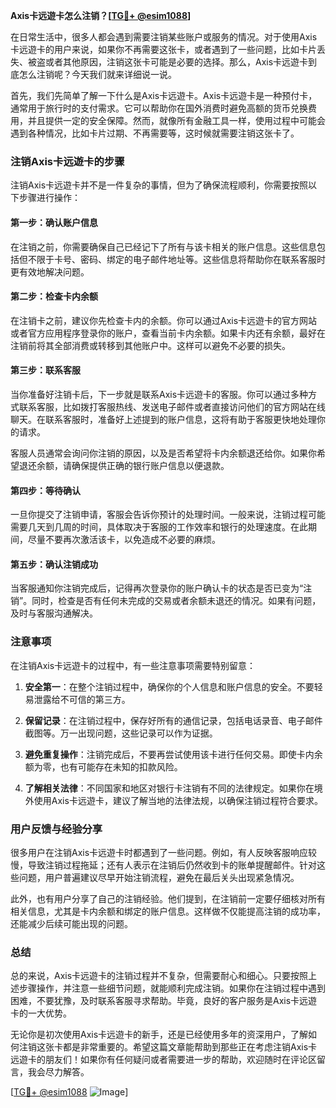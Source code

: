 **Axis卡远遊卡怎么注销？[[TG💪+ @esim1088](https://t.me/s/esim1088)]**

在日常生活中，很多人都会遇到需要注销某些账户或服务的情况。对于使用Axis卡远遊卡的用户来说，如果你不再需要这张卡，或者遇到了一些问题，比如卡片丢失、被盗或者其他原因，注销这张卡可能是必要的选择。那么，Axis卡远遊卡到底怎么注销呢？今天我们就来详细说一说。

首先，我们先简单了解一下什么是Axis卡远遊卡。Axis卡远遊卡是一种预付卡，通常用于旅行时的支付需求。它可以帮助你在国外消费时避免高额的货币兑换费用，并且提供一定的安全保障。然而，就像所有金融工具一样，使用过程中可能会遇到各种情况，比如卡片过期、不再需要等，这时候就需要注销这张卡了。

### 注销Axis卡远遊卡的步骤

注销Axis卡远遊卡并不是一件复杂的事情，但为了确保流程顺利，你需要按照以下步骤进行操作：

#### 第一步：确认账户信息
在注销之前，你需要确保自己已经记下了所有与该卡相关的账户信息。这些信息包括但不限于卡号、密码、绑定的电子邮件地址等。这些信息将帮助你在联系客服时更有效地解决问题。

#### 第二步：检查卡内余额
在注销卡之前，建议你先检查卡内的余额。你可以通过Axis卡远遊卡的官方网站或者官方应用程序登录你的账户，查看当前卡内余额。如果卡内还有余额，最好在注销前将其全部消费或转移到其他账户中。这样可以避免不必要的损失。

#### 第三步：联系客服
当你准备好注销卡后，下一步就是联系Axis卡远遊卡的客服。你可以通过多种方式联系客服，比如拨打客服热线、发送电子邮件或者直接访问他们的官方网站在线聊天。在联系客服时，准备好上述提到的账户信息，这将有助于客服更快地处理你的请求。

客服人员通常会询问你注销的原因，以及是否希望将卡内余额退还给你。如果你希望退还余额，请确保提供正确的银行账户信息以便退款。

#### 第四步：等待确认
一旦你提交了注销申请，客服会告诉你预计的处理时间。一般来说，注销过程可能需要几天到几周的时间，具体取决于客服的工作效率和银行的处理速度。在此期间，尽量不要再次激活该卡，以免造成不必要的麻烦。

#### 第五步：确认注销成功
当客服通知你注销完成后，记得再次登录你的账户确认卡的状态是否已变为“注销”。同时，检查是否有任何未完成的交易或者余额未退还的情况。如果有问题，及时与客服沟通解决。

### 注意事项

在注销Axis卡远遊卡的过程中，有一些注意事项需要特别留意：

1. **安全第一**：在整个注销过程中，确保你的个人信息和账户信息的安全。不要轻易泄露给不可信的第三方。
   
2. **保留记录**：在注销过程中，保存好所有的通信记录，包括电话录音、电子邮件截图等。万一出现问题，这些记录可以作为证据。

3. **避免重复操作**：注销完成后，不要再尝试使用该卡进行任何交易。即使卡内余额为零，也有可能存在未知的扣款风险。

4. **了解相关法律**：不同国家和地区对银行卡注销有不同的法律规定。如果你在境外使用Axis卡远遊卡，建议了解当地的法律法规，以确保注销过程符合要求。

### 用户反馈与经验分享

很多用户在注销Axis卡远遊卡时都遇到了一些问题。例如，有人反映客服响应较慢，导致注销过程拖延；还有人表示在注销后仍然收到卡的账单提醒邮件。针对这些问题，用户普遍建议尽早开始注销流程，避免在最后关头出现紧急情况。

此外，也有用户分享了自己的注销经验。他们提到，在注销前一定要仔细核对所有相关信息，尤其是卡内余额和绑定的账户信息。这样做不仅能提高注销的成功率，还能减少后续可能出现的问题。

### 总结

总的来说，Axis卡远遊卡的注销过程并不复杂，但需要耐心和细心。只要按照上述步骤操作，并注意一些细节问题，就能顺利完成注销。如果你在注销过程中遇到困难，不要犹豫，及时联系客服寻求帮助。毕竟，良好的客户服务是Axis卡远遊卡的一大优势。

无论你是初次使用Axis卡远遊卡的新手，还是已经使用多年的资深用户，了解如何注销这张卡都是非常重要的。希望这篇文章能帮助到那些正在考虑注销Axis卡远遊卡的朋友们！如果你有任何疑问或者需要进一步的帮助，欢迎随时在评论区留言，我会尽力解答。

[[TG💪+ @esim1088](https://t.me/s/esim1088) ![Image](https://i.postimg.cc/4NQfJmqS/Snipaste-2025-05-13-00-14-12.png)]